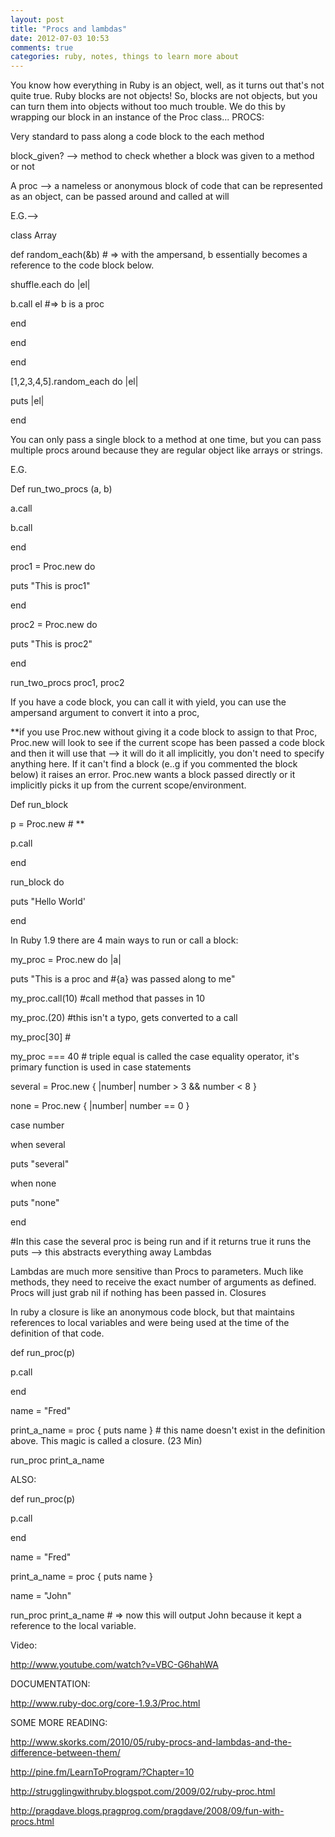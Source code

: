 ```yaml
---
layout: post
title: "Procs and lambdas"
date: 2012-07-03 10:53
comments: true
categories: ruby, notes, things to learn more about
---
```


You know how everything in Ruby is an object, well, as it turns out that's not quite true. Ruby blocks are not objects! So, blocks are not objects, but you can turn them into objects without too much trouble. We do this by wrapping our block in an instance of the Proc class...
PROCS:

Very standard to pass along a code block to the each method

block_given? --> method to check whether a block was given to a method or not

A proc --> a nameless or anonymous block of code that can be represented as an object, can be passed around and called at will

E.G.-->

class Array

def random_each(&b)  # => with the ampersand, b essentially becomes a reference to the code block below.

shuffle.each do |el|

b.call el  #=> b is a proc

end

end

end

[1,2,3,4,5].random_each do |el|

puts |el|

end

You can only pass a single block to a method at one time, but you can pass multiple procs around because they are regular object like arrays or strings.

E.G.

Def run_two_procs (a, b)

a.call

b.call

end

proc1 = Proc.new do

puts "This is proc1"

end

proc2 = Proc.new do

puts "This is proc2"

end

run_two_procs proc1, proc2

If you have a code block, you can call it with yield, you can use the ampersand argument to convert it into a proc,

**if you use Proc.new without giving it a code block to assign to that Proc, Proc.new will look to see if the current scope has been passed a code block and then it will use that --> it will do it all implicitly, you don't need to specify anything here. If it can't find a block (e..g if you commented the block below) it raises an error. Proc.new wants a block passed directly or it implicitly picks it up from the current scope/environment.

Def run_block

p = Proc.new # **

p.call

end

run_block do

puts "Hello World'

end

In Ruby 1.9 there are 4 main ways to run or call a block:

my_proc = Proc.new do |a|

puts "This is a proc and #{a} was passed along to me"

my_proc.call(10) #call method that passes in 10

my_proc.(20) #this isn't a typo, gets converted to a call

my_proc[30] #

my_proc === 40 # triple equal is called the case equality operator, it's primary function is used in case statements

several = Proc.new { |number| number > 3 && number < 8 }

none = Proc.new { |number| number == 0 }

case number

when several

puts "several"

when none

puts "none"

end

#In this case the several proc is being run and if it returns true it runs the puts --> this abstracts everything away
Lambdas

Lambdas are much more sensitive than Procs to parameters. Much like methods, they need to receive the exact number of arguments as defined. Procs will just grab nil if nothing has been passed in.
Closures

In ruby a closure is like an anonymous code block, but that maintains references to local variables and were being used at the time of the definition of that code.

def run_proc(p)

p.call

end

name = "Fred"

print_a_name = proc { puts name } # this name doesn't exist in the definition above. This magic is called a closure. (23 Min)

run_proc print_a_name

ALSO:

def run_proc(p)

p.call

end

name = "Fred"

print_a_name = proc { puts name }

name = "John"

run_proc print_a_name # => now this will output John because it kept a reference to the local variable.

Video:

http://www.youtube.com/watch?v=VBC-G6hahWA

DOCUMENTATION:

http://www.ruby-doc.org/core-1.9.3/Proc.html

SOME MORE READING:

http://www.skorks.com/2010/05/ruby-procs-and-lambdas-and-the-difference-between-them/

http://pine.fm/LearnToProgram/?Chapter=10

http://strugglingwithruby.blogspot.com/2009/02/ruby-proc.html

http://pragdave.blogs.pragprog.com/pragdave/2008/09/fun-with-procs.html